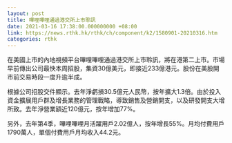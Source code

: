 ```yaml
---
layout: post
title: 嗶哩嗶哩通過港交所上市聆訊
date: 2021-03-16 17:38:00.000000000 +08:00
link: https://news.rthk.hk/rthk/ch/component/k2/1580901-20210316.htm
categories: rthk
---
```


在美國上市的內地視頻平台嗶哩嗶哩通過港交所上市聆訊，將在港第二上市。市場早前傳出公司最快本周招股，集資30億美元，即接近233億港元。股份在美股開市前交易時段一度升逾半成。

根據公司招股交件顯示。去年淨虧損30.5億元人民幣，按年擴大1.3倍。由於投入資金擴展用戶群及增長業務的管理戰略，導致銷售及營銷開支，以及研發開支大增所致。去年淨營業額近120億元，按年增加77%。

另外，去年第4季，嗶哩嗶哩月活躍用戶2.02億人，按年增長55%。月均付費用戶1790萬人，單個付費用戶月均收入44.2元。
